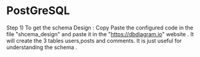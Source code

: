 # PostGreSQL

Step 1) To get the schema Design :
        Copy Paste the configured code in the file "shcema_design" and paste it in the "https://dbdiagram.io" website . It will create the 3 tables 
        users,posts and comments. It is just useful for understanding the schema .
        
  
